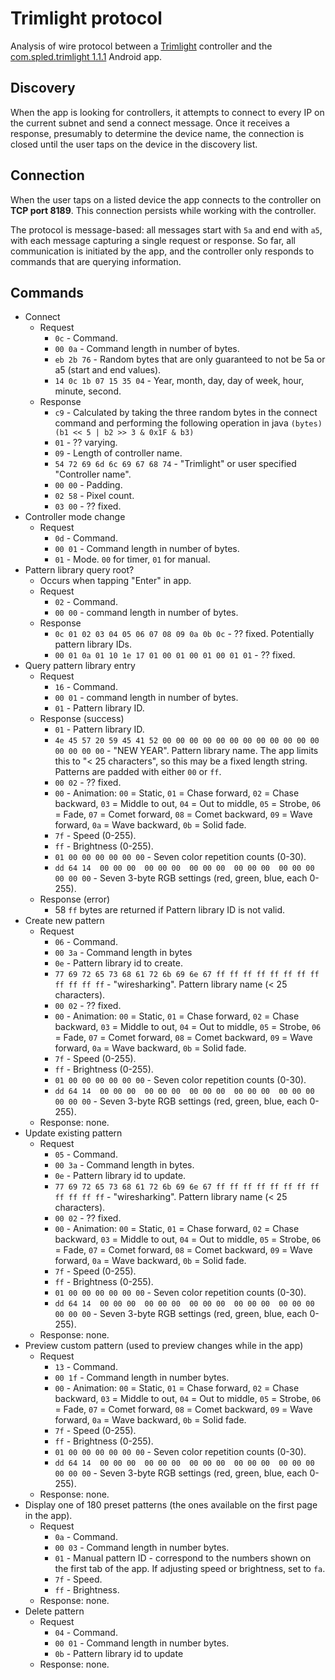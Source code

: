 # Trimlight protocol

Analysis of wire protocol between a [Trimlight](https://trimlight.com)
controller and the
[com.spled.trimlight 1.1.1](https://play.google.com/store/apps/details?id=com.spled.trimlight) Android app.

## Discovery

When the app is looking for controllers, it attempts to connect to every IP
on the current subnet and send a connect message. Once it receives a response,
presumably to determine the device name, the connection is closed until the user
taps on the device in the discovery list.

## Connection
When the user taps on a listed device the app connects to the controller on
**TCP port 8189**. This connection persists while working with the controller.

The protocol is message-based: all messages start with `5a` and end with `a5`,
with each message capturing a single request or response. So far, all
communication is initiated by the app, and the controller only responds to
commands that are querying information.

## Commands

* Connect
    * Request
        * `0c` - Command.
        * `00 0a` - Command length in number of bytes.
        * `eb 2b 76` - Random bytes that are only guaranteed to not be 5a or a5 (start and end values).
        * `14 0c 1b 07 15 35 04` - Year, month, day, day of week, hour, minute, second.
    * Response
        * `c9` - Calculated by taking the three random bytes in the connect command and performing the
          following operation in java `(bytes)(b1 << 5 | b2 >> 3 & 0x1F & b3)`
        * `01` - ?? varying.
        * `09` - Length of controller name.
        * `54 72 69 6d 6c 69 67 68 74` - "Trimlight" or user specified "Controller name".
        * `00 00` - Padding.
        * `02 58` - Pixel count.
        * `03 00` - ?? fixed.
* Controller mode change
    * Request
        * `0d` - Command.
        * `00 01` - Command length in number of bytes.
        * `01` - Mode. `00` for timer, `01` for manual.
* Pattern library query root?
    * Occurs when tapping "Enter" in app.
    * Request
        * `02` - Command.
        * `00 00` - command length in number of bytes.
    * Response
        * `0c 01 02 03 04 05 06 07 08 09 0a 0b 0c` - ?? fixed. Potentially pattern library IDs.
        * `00 01 0a 01 10 1e 17 01 00 01 00 01 00 01 01` - ?? fixed.
* Query pattern library entry
    * Request
        * `16` - Command.
        * `00 01` - command length in number of bytes.
        * `01` - Pattern library ID.
    * Response (success)
        * `01` - Pattern library ID.
        * `4e 45 57 20 59 45 41 52 00 00 00 00 00 00 00 00 00 00 00 00 00 00 00 00` -
          "NEW YEAR". Pattern library name. The app limits this to "< 25 characters",
          so this may be a fixed length string. Patterns are padded with either `00`
          or `ff`.
        * `00 02` - ?? fixed.
        * `00` - Animation: `00` = Static, `01` = Chase forward, `02` = Chase
          backward, `03` = Middle to out, `04` = Out to middle, `05` = Strobe, `06` =
          Fade, `07` = Comet forward, `08` = Comet backward, `09` = Wave forward,
          `0a` = Wave backward, `0b` = Solid fade.
        * `7f` - Speed (0-255).
        * `ff` - Brightness (0-255).
        * `01 00 00 00 00 00 00` - Seven color repetition counts (0-30).
        * `dd 64 14  00 00 00  00 00 00  00 00 00  00 00 00  00 00 00  00 00 00` - Seven
          3-byte RGB settings (red, green, blue, each 0-255).
    * Response (error)
        * 58 `ff` bytes are returned if Pattern library ID is not valid.
* Create new pattern
    * Request
        * `06` - Command.
        * `00 3a` - Command length in bytes
        * `0e` - Pattern library id to create.
        * `77 69 72 65 73 68 61 72 6b 69 6e 67 ff ff ff ff ff ff ff ff ff ff ff ff` -
          "wiresharking". Pattern library name (< 25 characters).
        * `00 02` - ?? fixed.
        * `00` - Animation: `00` = Static, `01` = Chase forward, `02` = Chase
          backward, `03` = Middle to out, `04` = Out to middle, `05` = Strobe, `06` =
          Fade, `07` = Comet forward, `08` = Comet backward, `09` = Wave forward,
          `0a` = Wave backward, `0b` = Solid fade.
        * `7f` - Speed (0-255).
        * `ff` - Brightness (0-255).
        * `01 00 00 00 00 00 00` - Seven color repetition counts (0-30).
        * `dd 64 14  00 00 00  00 00 00  00 00 00  00 00 00  00 00 00  00 00 00` - Seven
          3-byte RGB settings (red, green, blue, each 0-255).
    * Response: none.
* Update existing pattern
    * Request
        * `05` - Command.
        * `00 3a` - Command length in bytes.
        * `0e` - Pattern library id to update.
        * `77 69 72 65 73 68 61 72 6b 69 6e 67 ff ff ff ff ff ff ff ff ff ff ff ff` -
          "wiresharking". Pattern library name (< 25 characters).
        * `00 02` - ?? fixed.
        * `00` - Animation: `00` = Static, `01` = Chase forward, `02` = Chase
          backward, `03` = Middle to out, `04` = Out to middle, `05` = Strobe, `06` =
          Fade, `07` = Comet forward, `08` = Comet backward, `09` = Wave forward,
          `0a` = Wave backward, `0b` = Solid fade.
        * `7f` - Speed (0-255).
        * `ff` - Brightness (0-255).
        * `01 00 00 00 00 00 00` - Seven color repetition counts (0-30).
        * `dd 64 14  00 00 00  00 00 00  00 00 00  00 00 00  00 00 00  00 00 00` - Seven
          3-byte RGB settings (red, green, blue, each 0-255).
    * Response: none.
* Preview custom pattern (used to preview changes while in the app)
    * Request
        * `13` - Command.
        * `00 1f` - Command length in number bytes.
        * `00` - Animation: `00` = Static, `01` = Chase forward, `02` = Chase
          backward, `03` = Middle to out, `04` = Out to middle, `05` = Strobe, `06` =
          Fade, `07` = Comet forward, `08` = Comet backward, `09` = Wave forward,
          `0a` = Wave backward, `0b` = Solid fade.
        * `7f` - Speed (0-255).
        * `ff` - Brightness (0-255).
        * `01 00 00 00 00 00 00` - Seven color repetition counts (0-30).
        * `dd 64 14  00 00 00  00 00 00  00 00 00  00 00 00  00 00 00  00 00 00` - Seven
          3-byte RGB settings (red, green, blue, each 0-255).
    * Response: none.        
* Display one of 180 preset patterns (the ones available on the first page in the app).
    * Request
        * `0a` - Command.
        * `00 03` - Command length in number bytes.
        * `01` - Manual pattern ID - correspond to the numbers shown on the
          first tab of the app. If adjusting speed or brightness, set to `fa`.
        * `7f` - Speed.
        * `ff` - Brightness.
    * Response: none.
* Delete pattern
    * Request
        * `04` - Command.
        * `00 01` - Command length in number bytes.
        * `0b` - Pattern library id to update
    * Response: none.
